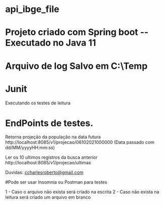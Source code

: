 # api_ibge_file
# Projeto criado com Spring boot  --  Executado no Java 11 
# Arquivo de log Salvo em C:\Temp  
# Junit 
Executando os testes de leitura 


# EndPoints de testes. 
Retorna projeção da população na data futura
http://localhost:8085/v1/projecao/06102021000000   (Data passado com dd/MM/yyyyHH:mm:ss)

Ler os 10 ultimos registros da busca anterior 
http://localhost:8085/v1/projecao/ultimas




Duvidas: ccharlesroberto@gmail.com 


#Pode ser usar Insomnia ou Postman para testes 

1 - Caso o arquivo não exista será criado na escrita 
2 - Caso não exista na leitura será criado um arquivo em branco 

